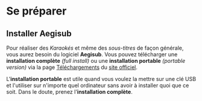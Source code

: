 # Se préparer

## Installer Aegisub

Pour réaliser des *Karaokés* et même des *sous-titres* de façon générale, vous aurez besoin du logiciel **Aegisub**. Vous pouvez télécharger une **installation complète** *(full install)* ou une **installation portable** *(portable version)* via la page [Téléchargements](http://www.aegisub.org/downloads) du [site officiel](http://www.aegisub.org).

L'**installation portable** est utile quand vous voulez la mettre sur une clé USB et l'utiliser sur n'importe quel ordinateur sans avoir à installer quoi que ce soit. Dans le doute, prenez l'**installation complète**.
